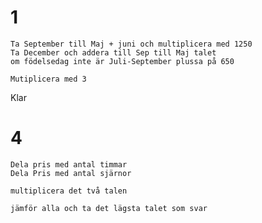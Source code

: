# 1
    Ta September till Maj + juni och multiplicera med 1250
    Ta December och addera till Sep till Maj talet
    om födelsedag inte är Juli-September plussa på 650
    
    Mutiplicera med 3

Klar


# 4

    Dela pris med antal timmar
    Dela Pris med antal sjärnor
    
    multiplicera det två talen
    
    jämför alla och ta det lägsta talet som svar
